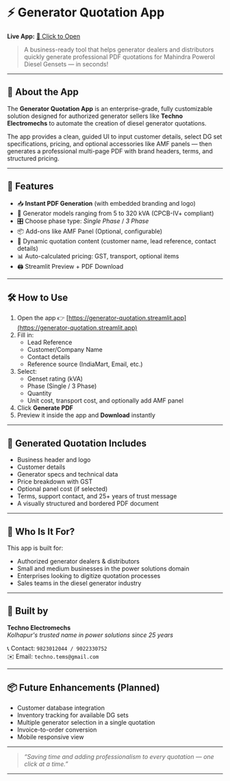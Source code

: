 # ⚡️ Generator Quotation App

**Live App:** [🔗 Click to Open](https://generator-quotation.streamlit.app/)

> A business-ready tool that helps generator dealers and distributors quickly generate professional PDF quotations for Mahindra Powerol Diesel Gensets — in seconds!

---

## 🧾 About the App

The **Generator Quotation App** is an enterprise-grade, fully customizable solution designed for authorized generator sellers like **Techno Electromechs** to automate the creation of diesel generator quotations.

The app provides a clean, guided UI to input customer details, select DG set specifications, pricing, and optional accessories like AMF panels — then generates a professional multi-page PDF with brand headers, terms, and structured pricing.

---

## 🚀 Features

- 📥 **Instant PDF Generation** (with embedded branding and logo)
- 🔧 Generator models ranging from 5 to 320 kVA (CPCB-IV+ compliant)
- 🎛️ Choose phase type: *Single Phase* / *3 Phase*
- 📦 Add-ons like AMF Panel (Optional, configurable)
- 📝 Dynamic quotation content (customer name, lead reference, contact details)
- 📊 Auto-calculated pricing: GST, transport, optional items
- 🖨️ Streamlit Preview + PDF Download

---

## 🛠️ How to Use

1. Open the app 👉 [https://generator-quotation.streamlit.app](https://generator-quotation.streamlit.app)
2. Fill in:
   - Lead Reference
   - Customer/Company Name
   - Contact details
   - Reference source (IndiaMart, Email, etc.)
3. Select:
   - Genset rating (kVA)
   - Phase (Single / 3 Phase)
   - Quantity
   - Unit cost, transport cost, and optionally add AMF panel
4. Click **Generate PDF**
5. Preview it inside the app and **Download** instantly

---

## 📄 Generated Quotation Includes

- Business header and logo
- Customer details
- Generator specs and technical data
- Price breakdown with GST
- Optional panel cost (if selected)
- Terms, support contact, and 25+ years of trust message
- A visually structured and bordered PDF document

---

## 🔐 Who Is It For?

This app is built for:

- Authorized generator dealers & distributors
- Small and medium businesses in the power solutions domain
- Enterprises looking to digitize quotation processes
- Sales teams in the diesel generator industry

---

## 💼 Built by

**Techno Electromechs**  
_Kolhapur's trusted name in power solutions since 25 years_

📞 Contact: `9823012044 / 9022330752`  
✉️ Email: `techno.tems@gmail.com`

---

## 📦 Future Enhancements (Planned)

- Customer database integration
- Inventory tracking for available DG sets
- Multiple generator selection in a single quotation
- Invoice-to-order conversion
- Mobile responsive view

---

> _“Saving time and adding professionalism to every quotation — one click at a time.”_

---

